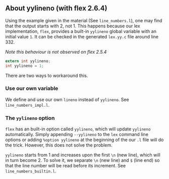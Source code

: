 ## About yylineno (with flex 2.6.4)

Using the example given in the material (See `line_numbers.l`), one may find that the output starts with 2, not 1. This happens because our lex implementation, `flex`, provides a built-in `yylineno` global variable with an initial value `1`. It can be checked in the generated `lex.yy.c` file around line 332.

*Note this behaviour is not observed on flex 2.5.4*

```c
extern int yylineno;
int yylineno = 1;
```

There are two ways to workaround this.

### Use our own variable
We define and use our own `lineno` instead of `yylineno`. See `line_numbers_impl.l`.

### The `yylineno` option
`flex` has an built-in option called `yylineno`, which will update `yylineno` automatically. Simply appending `--yylineno` to the `lex` command line options or adding `%option yylineno` at the beginning of the our `.l` file will do the trick. However, this does not solve the problem.

`yylineno` starts from 1 and increases upon the first `\n` (new line), which will in turn become 2. To solve it, we separate `\n` (new line) and `$` (line end) so that the line number will be read before its increment. See `line_numbers_builtin.l`.
